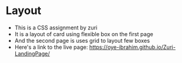 # Layout
- This is a CSS assignment by zuri
- It is a layout of card using flexible box on the first page
- And the second page is uses grid to layout few boxes
- Here's a link to the live page: https://oye-ibrahim.github.io/Zuri-LandingPage/
